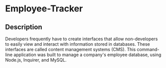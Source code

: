 # Employee-Tracker

## Description
Developers frequently have to create interfaces that allow non-developers to easily view and interact with information stored in databases. These interfaces are called content management systems (CMS). This command-line application was built to manage a company's employee database, using Node.js, Inquirer, and MySQL.
